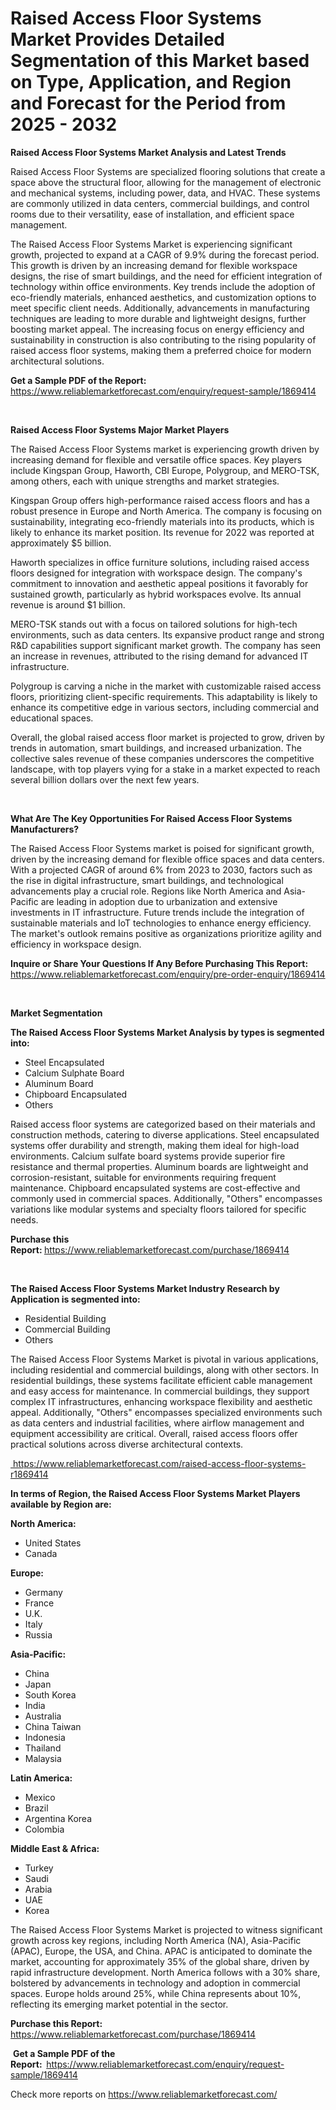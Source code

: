 <p><h1>Raised Access Floor Systems Market Provides Detailed Segmentation of this Market based on Type, Application, and Region and Forecast for the Period from 2025 - 2032</h1></p><p><strong>Raised Access Floor Systems Market Analysis and Latest Trends</strong></p>
<p><p>Raised Access Floor Systems are specialized flooring solutions that create a space above the structural floor, allowing for the management of electronic and mechanical systems, including power, data, and HVAC. These systems are commonly utilized in data centers, commercial buildings, and control rooms due to their versatility, ease of installation, and efficient space management.</p><p>The Raised Access Floor Systems Market is experiencing significant growth, projected to expand at a CAGR of 9.9% during the forecast period. This growth is driven by an increasing demand for flexible workspace designs, the rise of smart buildings, and the need for efficient integration of technology within office environments. Key trends include the adoption of eco-friendly materials, enhanced aesthetics, and customization options to meet specific client needs. Additionally, advancements in manufacturing techniques are leading to more durable and lightweight designs, further boosting market appeal. The increasing focus on energy efficiency and sustainability in construction is also contributing to the rising popularity of raised access floor systems, making them a preferred choice for modern architectural solutions.</p></p>
<p><strong>Get a Sample PDF of the Report:&nbsp;</strong> <a href="https://www.reliablemarketforecast.com/enquiry/request-sample/1869414?utm_campaign=2724&utm_medium=2&utm_source=Github&utm_content=ia&utm_term=31032025&utm_id=raised-access-floor-systems">https://www.reliablemarketforecast.com/enquiry/request-sample/1869414</a></p>
<p>&nbsp;</p>
<p><strong>Raised Access Floor Systems Major Market Players</strong></p>
<p><p>The Raised Access Floor Systems market is experiencing growth driven by increasing demand for flexible and versatile office spaces. Key players include Kingspan Group, Haworth, CBI Europe, Polygroup, and MERO-TSK, among others, each with unique strengths and market strategies.</p><p>Kingspan Group offers high-performance raised access floors and has a robust presence in Europe and North America. The company is focusing on sustainability, integrating eco-friendly materials into its products, which is likely to enhance its market position. Its revenue for 2022 was reported at approximately $5 billion.</p><p>Haworth specializes in office furniture solutions, including raised access floors designed for integration with workspace design. The company's commitment to innovation and aesthetic appeal positions it favorably for sustained growth, particularly as hybrid workspaces evolve. Its annual revenue is around $1 billion.</p><p>MERO-TSK stands out with a focus on tailored solutions for high-tech environments, such as data centers. Its expansive product range and strong R&D capabilities support significant market growth. The company has seen an increase in revenues, attributed to the rising demand for advanced IT infrastructure.</p><p>Polygroup is carving a niche in the market with customizable raised access floors, prioritizing client-specific requirements. This adaptability is likely to enhance its competitive edge in various sectors, including commercial and educational spaces. </p><p>Overall, the global raised access floor market is projected to grow, driven by trends in automation, smart buildings, and increased urbanization. The collective sales revenue of these companies underscores the competitive landscape, with top players vying for a stake in a market expected to reach several billion dollars over the next few years.</p></p>
<p>&nbsp;</p>
<p><strong>What Are The Key Opportunities For Raised Access Floor Systems Manufacturers?</strong></p>
<p><p>The Raised Access Floor Systems market is poised for significant growth, driven by the increasing demand for flexible office spaces and data centers. With a projected CAGR of around 6% from 2023 to 2030, factors such as the rise in digital infrastructure, smart buildings, and technological advancements play a crucial role. Regions like North America and Asia-Pacific are leading in adoption due to urbanization and extensive investments in IT infrastructure. Future trends include the integration of sustainable materials and IoT technologies to enhance energy efficiency. The market's outlook remains positive as organizations prioritize agility and efficiency in workspace design.</p></p>
<p><strong>Inquire or Share Your Questions If Any Before Purchasing This Report:</strong> <a href="https://www.reliablemarketforecast.com/enquiry/pre-order-enquiry/1869414?utm_campaign=2724&utm_medium=2&utm_source=Github&utm_content=ia&utm_term=31032025&utm_id=raised-access-floor-systems">https://www.reliablemarketforecast.com/enquiry/pre-order-enquiry/1869414</a></p>
<p>&nbsp;</p>
<p><strong>Market Segmentation</strong></p>
<p><strong>The Raised Access Floor Systems Market Analysis by types is segmented into:</strong></p>
<p><ul><li>Steel Encapsulated</li><li>Calcium Sulphate Board</li><li>Aluminum Board</li><li>Chipboard Encapsulated</li><li>Others</li></ul></p>
<p><p>Raised access floor systems are categorized based on their materials and construction methods, catering to diverse applications. Steel encapsulated systems offer durability and strength, making them ideal for high-load environments. Calcium sulfate board systems provide superior fire resistance and thermal properties. Aluminum boards are lightweight and corrosion-resistant, suitable for environments requiring frequent maintenance. Chipboard encapsulated systems are cost-effective and commonly used in commercial spaces. Additionally, "Others" encompasses variations like modular systems and specialty floors tailored for specific needs.</p></p>
<p><strong>Purchase this Report:&nbsp;</strong><a href="https://www.reliablemarketforecast.com/purchase/1869414?utm_campaign=2724&utm_medium=2&utm_source=Github&utm_content=ia&utm_term=31032025&utm_id=raised-access-floor-systems">https://www.reliablemarketforecast.com/purchase/1869414</a></p>
<p>&nbsp;</p>
<p><strong>The Raised Access Floor Systems Market Industry Research by Application is segmented into:</strong></p>
<p><ul><li>Residential Building</li><li>Commercial Building</li><li>Others</li></ul></p>
<p><p>The Raised Access Floor Systems Market is pivotal in various applications, including residential and commercial buildings, along with other sectors. In residential buildings, these systems facilitate efficient cable management and easy access for maintenance. In commercial buildings, they support complex IT infrastructures, enhancing workspace flexibility and aesthetic appeal. Additionally, "Others" encompasses specialized environments such as data centers and industrial facilities, where airflow management and equipment accessibility are critical. Overall, raised access floors offer practical solutions across diverse architectural contexts.</p></p>
<p><a href="https://www.reliablemarketforecast.com/raised-access-floor-systems-r1869414?utm_campaign=2724&utm_medium=2&utm_source=Github&utm_content=ia&utm_term=31032025&utm_id=raised-access-floor-systems">&nbsp;https://www.reliablemarketforecast.com/raised-access-floor-systems-r1869414</a></p>
<p><strong>In terms of Region, the Raised Access Floor Systems Market Players available by Region are:</strong></p>
<p>
    <p> <strong> North America: </strong>
        <ul>
            <li>United States</li>
            <li>Canada</li>
        </ul>
        </p> 
    <p> <strong> Europe: </strong>
        <ul>
            <li>Germany</li>
            <li>France</li>
            <li>U.K.</li>
            <li>Italy</li>
            <li>Russia</li>
        </ul>
        </p> 
    <p> <strong> Asia-Pacific: </strong>
        <ul>
            <li>China</li>
            <li>Japan</li>
            <li>South Korea</li>
            <li>India</li>
            <li>Australia</li>
            <li>China Taiwan</li>
            <li>Indonesia</li>
            <li>Thailand</li>
            <li>Malaysia</li>
        </ul>
        </p> 
    <p> <strong> Latin America: </strong>
        <ul>
            <li>Mexico</li>
            <li>Brazil</li>
            <li>Argentina Korea</li>
            <li>Colombia</li>
        </ul>
        </p> 
    <p> <strong> Middle East & Africa: </strong>
        <ul>
            <li>Turkey</li>
            <li>Saudi</li>
            <li>Arabia</li>
            <li>UAE</li>
            <li>Korea</li>
        </ul>
    </p>
    </p>
<p><p>The Raised Access Floor Systems Market is projected to witness significant growth across key regions, including North America (NA), Asia-Pacific (APAC), Europe, the USA, and China. APAC is anticipated to dominate the market, accounting for approximately 35% of the global share, driven by rapid infrastructure development. North America follows with a 30% share, bolstered by advancements in technology and adoption in commercial spaces. Europe holds around 25%, while China represents about 10%, reflecting its emerging market potential in the sector.</p></p>
<p><strong>Purchase this Report: </strong><a href="https://www.reliablemarketforecast.com/purchase/1869414?utm_campaign=2724&utm_medium=2&utm_source=Github&utm_content=ia&utm_term=31032025&utm_id=raised-access-floor-systems">https://www.reliablemarketforecast.com/purchase/1869414</a></p>
<p>&nbsp;<strong>Get a Sample PDF of the Report:&nbsp;&nbsp;</strong><a href="https://www.reliablemarketforecast.com/enquiry/request-sample/1869414?utm_campaign=2724&utm_medium=2&utm_source=Github&utm_content=ia&utm_term=31032025&utm_id=raised-access-floor-systems">https://www.reliablemarketforecast.com/enquiry/request-sample/1869414</a></p>
<p><strong></strong></p>
<p>Check more reports on <a href="https://www.reliablemarketforecast.com/?utm_campaign=2724&utm_medium=2&utm_source=Github&utm_content=ia&utm_term=31032025&utm_id=raised-access-floor-systems">https://www.reliablemarketforecast.com/</a></p>